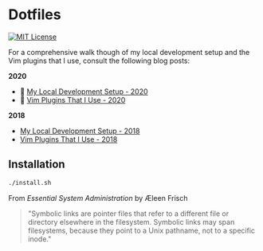 # Dotfiles

[![MIT License](https://img.shields.io/github/license/NickolasHKraus/dotfiles?color=blue)](https://github.com/NickolasHKraus/dotfiles/blob/master/LICENSE)

For a comprehensive walk though of my local development setup and the Vim plugins that I use, consult the following blog posts:

**2020**
* 🚧 [My Local Development Setup - 2020](https://nickolaskraus.org/articles/my-local-development-setup-2020/)
* 🚧 [Vim Plugins That I Use - 2020](https://nickolaskraus.org/articles/vim-plugins-that-i-use-2020/)

**2018**
* [My Local Development Setup - 2018](https://nickolaskraus.org/articles/my-local-development-setup-2018/)
* [Vim Plugins That I Use - 2018](https://nickolaskraus.org/articles/vim-plugins-that-i-use-2018/)

## Installation

```bash
./install.sh
```

From *Essential System Administration* by Æleen Frisch

>"Symbolic links are pointer files that refer to a different file or directory elsewhere in the filesystem. Symbolic links may span filesystems, because they point to a Unix pathname, not to a specific inode."
